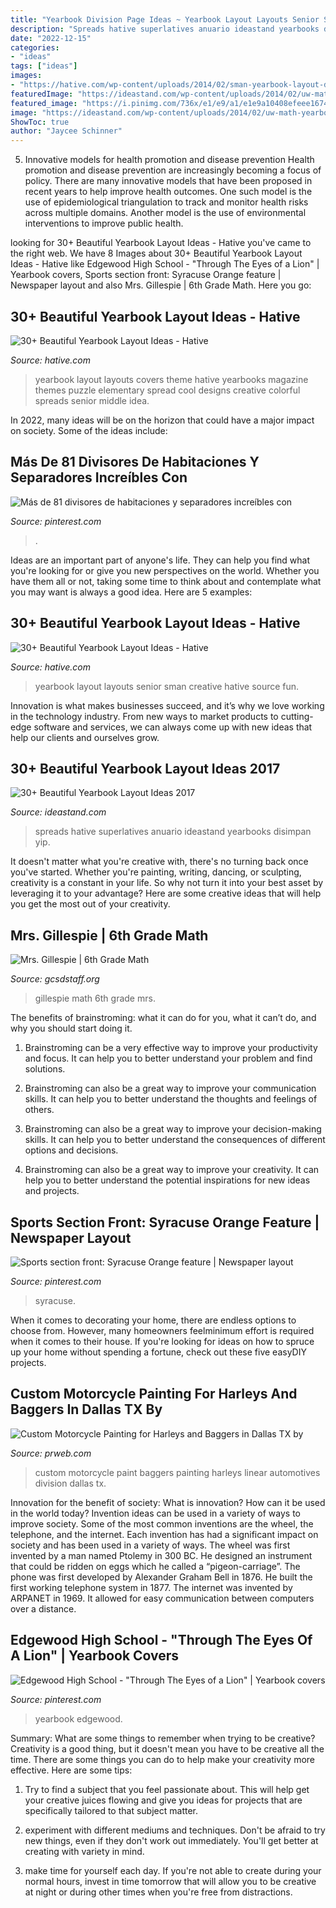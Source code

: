 ```yaml
---
title: "Yearbook Division Page Ideas ~ Yearbook Layout Layouts Senior Sman Creative Hative Source Fun"
description: "Spreads hative superlatives anuario ideastand yearbooks disimpan yip"
date: "2022-12-15"
categories:
- "ideas"
tags: ["ideas"]
images:
- "https://hative.com/wp-content/uploads/2014/02/sman-yearbook-layout-design-22.jpg"
featuredImage: "https://ideastand.com/wp-content/uploads/2014/02/uw-math-yearbook-design-idea-31.jpg"
featured_image: "https://i.pinimg.com/736x/e1/e9/a1/e1e9a10408efeee167470fd5d0dc2c26--orange-newspaper.jpg"
image: "https://ideastand.com/wp-content/uploads/2014/02/uw-math-yearbook-design-idea-31.jpg"
ShowToc: true
author: "Jaycee Schinner"
---
```



5) Innovative models for health promotion and disease prevention
Health promotion and disease prevention are increasingly becoming a focus of policy. There are many innovative models that have been proposed in recent years to help improve health outcomes. One such model is the use of epidemiological triangulation to track and monitor health risks across multiple domains. Another model is the use of environmental interventions to improve public health.

	

		
looking for 30+ Beautiful Yearbook Layout Ideas - Hative you've came to the right web. We have 8 Images about 30+ Beautiful Yearbook Layout Ideas - Hative like Edgewood High School - &quot;Through The Eyes of a Lion&quot; | Yearbook covers, Sports section front: Syracuse Orange feature | Newspaper layout and also Mrs. Gillespie | 6th Grade Math. Here you go:
		
    
## 30+ Beautiful Yearbook Layout Ideas - Hative

<img loading=lazy src="https://hative.com/wp-content/uploads/2014/02/yearbook-cover-design-25.jpg" onerror="this.onerror=null;this.src='https://tse2.mm.bing.net/th?id=OIP.K1rGCEZen8nEOlpNyK1wmAHaJ4&amp;pid=15.1';" alt="30+ Beautiful Yearbook Layout Ideas - Hative">

_Source: hative.com_

>yearbook layout layouts covers theme hative yearbooks magazine themes puzzle elementary spread cool designs creative colorful spreads senior middle idea. 

	

In 2022, many ideas will be on the horizon that could have a major impact on society. Some of the ideas include: 

    
## Más De 81 Divisores De Habitaciones Y Separadores Increíbles Con

<img loading=lazy src="https://i.pinimg.com/originals/2e/d3/ce/2ed3cec04e44aaf3147e096e4437dcba.jpg" onerror="this.onerror=null;this.src='https://tse3.mm.bing.net/th?id=OIP.F8QTuqekxyxMy2oGOHVaygHaLG&amp;pid=15.1';" alt="Más de 81 divisores de habitaciones y separadores increíbles con">

_Source: pinterest.com_

>. 

	

Ideas are an important part of anyone's life. They can help you find what you're looking for or give you new perspectives on the world. Whether you have them all or not, taking some time to think about and contemplate what you may want is always a good idea. Here are 5 examples: 

    
## 30+ Beautiful Yearbook Layout Ideas - Hative

<img loading=lazy src="https://hative.com/wp-content/uploads/2014/02/sman-yearbook-layout-design-22.jpg" onerror="this.onerror=null;this.src='https://tse3.mm.bing.net/th?id=OIP.9CUXlG63Un6UFbq8-AOsNAHaKd&amp;pid=15.1';" alt="30+ Beautiful Yearbook Layout Ideas - Hative">

_Source: hative.com_

>yearbook layout layouts senior sman creative hative source fun. 

	

Innovation is what makes businesses succeed, and it’s why we love working in the technology industry. From new ways to market products to cutting-edge software and services, we can always come up with new ideas that help our clients and ourselves grow.

    
## 30+ Beautiful Yearbook Layout Ideas 2017

<img loading=lazy src="https://ideastand.com/wp-content/uploads/2014/02/uw-math-yearbook-design-idea-31.jpg" onerror="this.onerror=null;this.src='https://tse3.mm.bing.net/th?id=OIP.fg44_fIi5zOqnEw1yWa3kgHaJl&amp;pid=15.1';" alt="30+ Beautiful Yearbook Layout Ideas 2017">

_Source: ideastand.com_

>spreads hative superlatives anuario ideastand yearbooks disimpan yip. 

	

It doesn't matter what you're creative with, there's no turning back once you've started. Whether you're painting, writing, dancing, or sculpting, creativity is a constant in your life. So why not turn it into your best asset by leveraging it to your advantage? Here are some creative ideas that will help you get the most out of your creativity.

    
## Mrs. Gillespie | 6th Grade Math

<img loading=lazy src="https://gcsdstaff.org/gillespie_erin/wp-content/uploads/2017/05/IMG_4803-e1494877689581.jpg" onerror="this.onerror=null;this.src='https://tse3.mm.bing.net/th?id=OIP.mx7sZU3OkdzMjpPBC93KYAHaJ4&amp;pid=15.1';" alt="Mrs. Gillespie | 6th Grade Math">

_Source: gcsdstaff.org_

>gillespie math 6th grade mrs. 

	

The benefits of brainstroming: what it can do for you, what it can’t do, and why you should start doing it.
1. Brainstroming can be a very effective way to improve your productivity and focus. It can help you to better understand your problem and find solutions.
2. Brainstroming can also be a great way to improve your communication skills. It can help you to better understand the thoughts and feelings of others.

3. Brainstroming can also be a great way to improve your decision-making skills. It can help you to better understand the consequences of different options and decisions.

4. Brainstroming can also be a great way to improve your creativity. It can help you to better understand the potential inspirations for new ideas and projects.

    
## Sports Section Front: Syracuse Orange Feature | Newspaper Layout

<img loading=lazy src="https://i.pinimg.com/736x/e1/e9/a1/e1e9a10408efeee167470fd5d0dc2c26--orange-newspaper.jpg" onerror="this.onerror=null;this.src='https://tse3.mm.bing.net/th?id=OIP.tu_gPboV7d0YzHVtlcD9WQHaOE&amp;pid=15.1';" alt="Sports section front: Syracuse Orange feature | Newspaper layout">

_Source: pinterest.com_

>syracuse. 

	

When it comes to decorating your home, there are endless options to choose from. However, many homeowners feelminimum effort is required when it comes to their house. If you're looking for ideas on how to spruce up your home without spending a fortune, check out these five easyDIY projects.

    
## Custom Motorcycle Painting For Harleys And Baggers In Dallas TX By

<img loading=lazy src="http://ww1.prweb.com/prfiles/2014/03/11/11661809/1800180_10152218745860932_93792819_n.jpg" onerror="this.onerror=null;this.src='https://tse3.mm.bing.net/th?id=OIP._Oy5e4HpKKhw7SlbWgl0PAHaHa&amp;pid=15.1';" alt="Custom Motorcycle Painting for Harleys and Baggers in Dallas TX by">

_Source: prweb.com_

>custom motorcycle paint baggers painting harleys linear automotives division dallas tx. 

	

Innovation for the benefit of society: What is innovation? How can it be used in the world today?
Invention ideas can be used in a variety of ways to improve society. Some of the most common inventions are the wheel, the telephone, and the internet. Each invention has had a significant impact on society and has been used in a variety of ways. The wheel was first invented by a man named Ptolemy in 300 BC. He designed an instrument that could be ridden on eggs which he called a “pigeon-carriage”. The phone was first developed by Alexander Graham Bell in 1876. He built the first working telephone system in 1877. The internet was invented by ARPANET in 1969. It allowed for easy communication between computers over a distance.

    
## Edgewood High School - &quot;Through The Eyes Of A Lion&quot; | Yearbook Covers

<img loading=lazy src="https://i.pinimg.com/736x/af/0e/4a/af0e4a0608ddf7817580298d5db78e73.jpg" onerror="this.onerror=null;this.src='https://tse1.mm.bing.net/th?id=OIP.MBZgwwiVXM7pb88U2hOgZAHaLI&amp;pid=15.1';" alt="Edgewood High School - &quot;Through The Eyes of a Lion&quot; | Yearbook covers">

_Source: pinterest.com_

>yearbook edgewood. 

	

Summary: What are some things to remember when trying to be creative?
Creativity is a good thing, but it doesn't mean you have to be creative all the time. There are some things you can do to help make your creativity more effective. Here are some tips:
1. Try to find a subject that you feel passionate about. This will help get your creative juices flowing and give you ideas for projects that are specifically tailored to that subject matter.

2. experiment with different mediums and techniques. Don't be afraid to try new things, even if they don't work out immediately. You'll get better at creating with variety in mind.

3. make time for yourself each day. If you're not able to create during your normal hours, invest in time tomorrow that will allow you to be creative at night or during other times when you're free from distractions.

